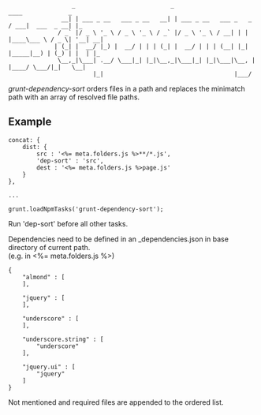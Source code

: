                       _                           _                            ____             _
                   __| | ___ _ __   ___ _ __   __| | ___ _ __   ___ _   _     / ___|  ___  _ __| |_
                  / _` |/ _ \ '_ \ / _ \ '_ \ / _` |/ _ \ '_ \ / __| | | |____\___ \ / _ \| '__| __|
                 | (_| |  __/ |_) |  __/ | | | (_| |  __/ | | | (__| |_| |_____|__) | (_) | |  | |_
                  \__,_|\___| .__/ \___|_| |_|\__,_|\___|_| |_|\___|\__, |    |____/ \___/|_|   \__|
                            |_|                                     |___/

*grunt-dependency-sort* orders files in a path and replaces the minimatch path with an array of resolved file paths.

## Example

    concat: {
        dist: {
            src : '<%= meta.folders.js %>**/*.js',
            'dep-sort' : 'src',
            dest : '<%= meta.folders.js %>page.js'
        }
    },

    ...

    grunt.loadNpmTasks('grunt-dependency-sort');

Run 'dep-sort' before all other tasks.




Dependencies need to be defined in an _dependencies.json in base directory of current path.<br>(e.g. in <%= meta.folders.js %>)

    {
        "almond" : [
        ],

        "jquery" : [
        ],

        "underscore" : [
        ],

        "underscore.string" : [
            "underscore"
        ],

        "jquery.ui" : [
            "jquery"
        ]
    }

Not mentioned and required files are appended to the ordered list.
